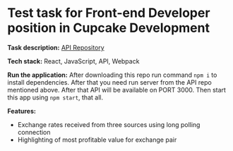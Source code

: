 # Test task for Front-end Developer position in Cupcake Development

**Task description:** [API Repository](https://github.com/cupcakedev/cupcake-frontend-test-task)

**Tech stack:** React, JavaScript, API, Webpack

**Run the application:** After downloading this repo run command `npm i` to install dependencies. After that you need run server from the API repo mentioned above. After that API will be available on PORT 3000. Then start this app using `npm start`, that all.

**Features:**

- Exchange rates received from three sources using long polling connection
- Highlighting of most profitable value for exchange pair
